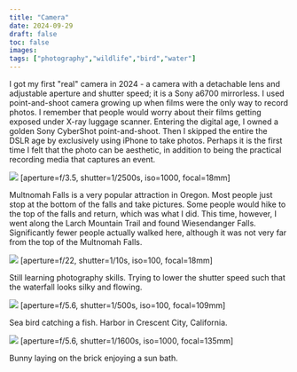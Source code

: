 ```yaml
---
title: "Camera"
date: 2024-09-29
draft: false
toc: false
images:
tags: ["photography","wildlife","bird","water"]
---
```


I got my first "real" camera in 2024 - a camera with a detachable lens and adjustable aperture and shutter speed; it is a Sony a6700 mirrorless. I used point-and-shoot camera growing up when films were the only way to record photos. I remember that people would worry about their films getting exposed under X-ray luggage scanner. Entering the digital age, I owned a golden Sony CyberShot point-and-shoot. Then I skipped the entire the DSLR age by exclusively using iPhone to take photos. Perhaps it is the first time I felt that the photo can be aesthetic, in addition to being the practical recording media that captures an event.

![](/images/wiesendanger.jpg)
[aperture=f/3.5, shutter=1/2500s, iso=1000, focal=18mm]  

Multnomah Falls is a very popular attraction in Oregon. Most people just stop at the bottom of the falls and take pictures. Some people would hike to the top of the falls and return, which was what I did. This time, however, I went along the Larch Mountain Trail and found Wiesendanger Falls. Significantly fewer people actually walked here, although it was not very far from the top of the Multnomah Falls.

![](/images/nana.jpg)
[aperture=f/22, shutter=1/10s, iso=100, focal=18mm]  

Still learning photography skills. Trying to lower the shutter speed such that the waterfall looks silky and flowing.

![](/images/bird-fish.jpg)
[aperture=f/5.6, shutter=1/500s, iso=100, focal=109mm]  

Sea bird catching a fish. Harbor in Crescent City, California.  

![](/images/rabbit.jpg)
[aperture=f/5.6, shutter=1/1600s, iso=1000, focal=135mm]  

Bunny laying on the brick enjoying a sun bath.

